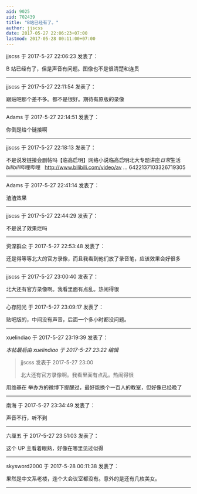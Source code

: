 ```yaml
---
aid: 9025
zid: 702439
title: "B站已经有了。"
author: jjscss
date: 2017-05-27 22:06:23+07:00
lastmod: 2017-05-28 00:11:00+07:00
---
```


jjscss 于 2017-5-27 22:06:23 发表了：

B 站已经有了，但是声音有问题。图像也不是很清楚和连贯

---

jjscss 于 2017-5-27 22:11:54 发表了：

跟贴吧那个差不多。都不是很好。期待有原版的录像

---

Adams 于 2017-5-27 22:14:51 发表了：

你倒是给个链接啊

---

jjscss 于 2017-5-27 22:18:13 发表了：

不是说发链接会删帖吗【临高启明】网络小说临高启明北大专题讲座*日常*生活*bilibili*哔哩哔哩&nbsp;&nbsp;
http://www.bilibili.com/video/av ... 6422137103326719305

---

Adams 于 2017-5-27 22:41:14 发表了：

渣渣效果

---

jjscss 于 2017-5-27 22:44:29 发表了：

不是说了效果烂吗

---

资深群众 于 2017-5-27 22:53:48 发表了：

还是得等等北大的官方录像，而且我看到他们放了录音笔，应该效果会好很多

---

jjscss 于 2017-5-27 23:00:40 发表了：

北大还有官方录像啊。我看里面有点乱。热闹得很

---

心存阳光 于 2017-5-27 23:09:17 发表了：

贴吧版的，中间没有声音，后面一个多小时都没问题。

---

xuelindiao 于 2017-5-27 23:19:39 发表了：

_本帖最后由 xuelindiao 于 2017-5-27 23:22 编辑_

> jjscss 发表于 2017-5-27 23:00
>
> 北大还有官方录像啊。我看里面有点乱。热闹得很

用维基在 举办方的微博下提醒过，最好能换个一百人的教室，但好像已经晚了

---

南海 于 2017-5-27 23:34:49 发表了：

声音不行，听不到

---

六厘五 于 2017-5-27 23:51:03 发表了：

这个 UP 主看着眼熟，好像在哪里见过似得

---

skysword2000 于 2017-5-28 00:11:38 发表了：

果然是中文系老楼，连个大会议室都没有。意外的是还有几枚美女。

---
